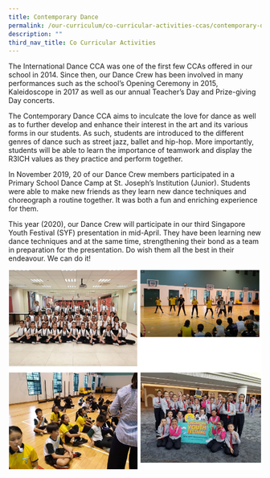 ```yaml
---
title: Contemporary Dance
permalink: /our-curriculum/co-curricular-activities-ccas/contemporary-dance
description: ""
third_nav_title: Co Curricular Activities
---
```

The International Dance CCA was one of the first few CCAs offered in our school in 2014. Since then, our Dance Crew has been involved in many performances such as the school’s Opening Ceremony in 2015, Kaleidoscope in 2017 as well as our annual Teacher’s Day and Prize-giving Day concerts.

The Contemporary Dance CCA aims to inculcate the love for dance as well as to further develop and enhance their interest in the art and its various forms in our students. As such, students are introduced to the different genres of dance such as street jazz, ballet and hip-hop. More importantly, students will be able to learn the importance of teamwork and display the R3ICH values as they practice and perform together.

In November 2019, 20 of our Dance Crew members participated in a Primary School Dance Camp at St. Joseph’s Institution (Junior). Students were able to make new friends as they learn new dance techniques and choreograph a routine together. It was both a fun and enriching experience for them.

This year (2020), our Dance Crew will participate in our third Singapore Youth Festival (SYF) presentation in mid-April. They have been learning new dance techniques and at the same time, strengthening their bond as a team in preparation for the presentation. Do wish them all the best in their endeavour. We can do it!

![Contemporary Dance](/images/Contemporary%20Dance.png)